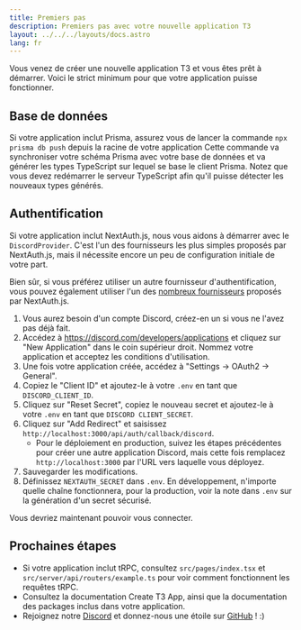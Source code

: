 ```yaml
---
title: Premiers pas
description: Premiers pas avec votre nouvelle application T3
layout: ../../../layouts/docs.astro
lang: fr
---
```


Vous venez de créer une nouvelle application T3 et vous êtes prêt à démarrer. Voici le strict minimum pour que votre application puisse fonctionner.

## Base de données

Si votre application inclut Prisma, assurez vous de lancer la commande `npx prisma db push` depuis la racine de votre application
Cette commande va synchroniser votre schéma Prisma avec votre base de données et va générer les types TypeScript sur lequel se base le client Prisma. Notez que vous devez redémarrer le serveur TypeScript afin qu'il puisse détecter les nouveaux types générés.

## Authentification

Si votre application inclut NextAuth.js, nous vous aidons à démarrer avec le `DiscordProvider`. C'est l'un des fournisseurs les plus simples proposés par NextAuth.js, mais il nécessite encore un peu de configuration initiale de votre part.

Bien sûr, si vous préférez utiliser un autre fournisseur d'authentification, vous pouvez également utiliser l'un des [nombreux fournisseurs](https://next-auth.js.org/providers/) proposés par NextAuth.js.

1. Vous aurez besoin d'un compte Discord, créez-en un si vous ne l'avez pas déjà fait.
2. Accédez à https://discord.com/developers/applications et cliquez sur "New Application" dans le coin supérieur droit. Nommez votre application et acceptez les conditions d'utilisation.
3. Une fois votre application créée, accédez à "Settings → OAuth2 → General".
4. Copiez le "Client ID" et ajoutez-le à votre `.env` en tant que `DISCORD_CLIENT_ID`.
5. Cliquez sur "Reset Secret", copiez le nouveau secret et ajoutez-le à votre `.env` en tant que `DISCORD CLIENT_SECRET`.
6. Cliquez sur "Add Redirect" et saisissez `http://localhost:3000/api/auth/callback/discord`.
   - Pour le déploiement en production, suivez les étapes précédentes pour créer une autre application Discord, mais cette fois remplacez `http://localhost:3000` par l'URL vers laquelle vous déployez.
7. Sauvegarder les modifications.
8. Définissez `NEXTAUTH_SECRET` dans `.env`. En développement, n'importe quelle chaîne fonctionnera, pour la production, voir la note dans `.env` sur la génération d'un secret sécurisé.

Vous devriez maintenant pouvoir vous connecter.

## Prochaines étapes

- Si votre application inclut tRPC, consultez `src/pages/index.tsx` et `src/server/api/routers/example.ts` pour voir comment fonctionnent les requêtes tRPC.
- Consultez la documentation Create T3 App, ainsi que la documentation des packages inclus dans votre application.
- Rejoignez notre [Discord](https://t3.gg/discord) et donnez-nous une étoile sur [GitHub](https://github.com/t3-oss/create-t3-app) ! :)
